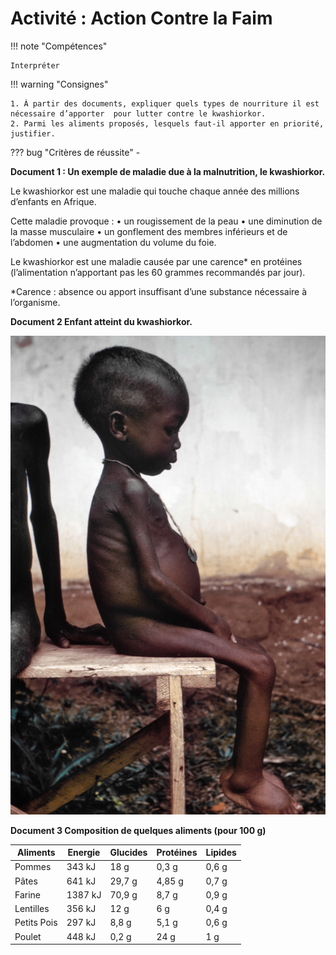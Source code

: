 # Activité : Action Contre la Faim

!!! note "Compétences"

    Interpréter 

!!! warning "Consignes"

    1. À partir des documents, expliquer quels types de nourriture il est nécessaire d’apporter  pour lutter contre le kwashiorkor. 
    2. Parmi les aliments proposés, lesquels faut-il apporter en priorité, justifier.


    
??? bug "Critères de réussite"
    - 




**Document 1 : Un exemple de maladie due à la malnutrition, le kwashiorkor.**

Le kwashiorkor est une maladie qui touche chaque année des millions d’enfants en Afrique. 

Cette maladie provoque : 
    • un rougissement de la peau
    • une diminution de la masse musculaire
    • un gonflement des membres inférieurs et de l’abdomen
    • une augmentation du volume du foie.

Le kwashiorkor est une maladie causée par une carence* en protéines (l’alimentation n’apportant pas les 60 grammes recommandés par jour).

*Carence : absence ou apport insuffisant d’une substance nécessaire à l’organisme.

**Document 2 Enfant atteint du kwashiorkor.**

![alt text](image-2.png)

**Document 3 Composition de quelques aliments (pour 100 g)**

<table>
<thead>
  <tr>
    <th> Aliments </th>
    <th> Energie </th>
    <th> Glucides </th>
    <th> Protéines </th>
    <th> Lipides </th>
  </tr>
</thead>
<tbody>
  <tr>
    <td> Pommes </td>
    <td> 343 kJ </td>
    <td> 18 g </td>
    <td> 0,3 g </td>
    <td> 0,6 g </td>
  </tr>
  <tr>
    <td>Pâtes </td>
    <td>641 kJ </td>
    <td>29,7 g </td>
    <td>4,85 g </td>
    <td> 0,7 g </td>

  </tr>
  <tr>
    <td>Farine </td>
    <td>1387 kJ </td>
    <td>70,9 g </td>
    <td> 8,7 g </td>
    <td> 0,9 g </td>


  </tr>
  <tr>
    <td> Lentilles </td>
    <td> 356 kJ </td>
    <td> 12 g </td>
    <td> 6 g </td>
    <td> 0,4 g </td>

  </tr>
  <tr>
    <td> Petits Pois </td>
    <td> 297 kJ </td>
    <td> 8,8 g </td>
    <td> 5,1 g </td>
    <td> 0,6 g </td>

  </tr>
  <tr>
    <td> Poulet </td>
    <td> 448 kJ </td>
    <td> 0,2 g </td>
    <td> 24 g </td>
    <td> 1 g </td>

  </tr>
</tbody>
</table>